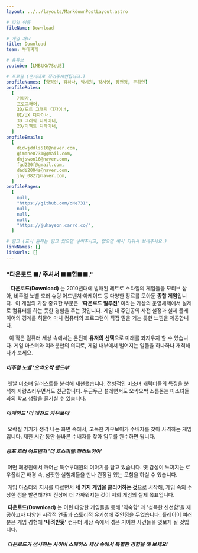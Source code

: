 ```yaml
---
layout: ../../layouts/MarkdownPostLayout.astro

# 파일 이름
fileName: Download

# 게임 개요
title: Download
team: 부대찌개

# 유튜브
youtube: [LMBtKW7SeUE]

# 프로필 (순서대로 적어주시면됩니다.)
profileNames: [양정인, 김하나, 박시원, 장서영, 장현정, 주하연]
profileRoles:
  [
    기획자,
    프로그래머,
    3D/도트 그래픽 디자이너,
    UI/UX 디자이너,
    3D 그래픽 디자이너,
    2D/이펙트 디자이너,
  ]
profileEmails:
  [
    didwjddls510@naver.com,
    gimone0731@gmail.com,
    dnjswon16@naver.com,
    fgd220f@gmail.com,
    dadi2004s@naver.com,
    jhy_0827@naver.com,
  ]
profilePages:
  [
    null,
    "https://github.com/oNe731",
    null,
    null,
    null,
    "https://juhayeon.carrd.co/",
  ]

# 링크 (표시 원하는 링크 있으면 넣어주시고, 없으면 예시 지워서 보내주세요.)
linkNames: []
linkUrls: []
---
```


### **"다운로드 ■/ 주셔서 ■■합■■."**
&nbsp;
&nbsp;**다운로드(Download)** 는 2010년대에 발매된 레트로 스타일의 게임들을 모티브 삼아, 비주얼 노벨·호러 슈팅 어드벤쳐·아케이드 등 다양한 장르를 모아둔 **종합 게임**입니다. 
&nbsp;이 게임의 가장 중요한 부분은 &nbsp;**'다운로드 일루전'** 이라는 가상의 운영체제에서 실제로 컴퓨터를 하는 듯한 경험을 주는 것입니다.  게임 내 주인공의 사전 설정과 실제 플레이어의 경계를 허물어 마치 컴퓨터의 프로그램이 직접 말을 거는 듯한 느낌을 제공합니다. 

&nbsp; 이 작은 컴퓨터 세상 속에서는 온전히 **유저의 선택**으로 미래를 좌지우지 할 수 있습니다. 게임 마스터와 여러분만의 의지로, 게임 내부에서 벌어지는 일들을 하나하나 개척해 나가 보세요.

 
##### 비주얼 노벨 '오싹오싹 밴드부'
 &nbsp;옛날 미소녀 일러스트를 분석해 재현했습니다. 전형적인 미소녀 캐릭터들의 특징을 분석해 사랑스러우면서도 친근합니다. 두근두근 설레면서도 오싹오싹 소름돋는 미소녀들과의 학교 생활을 즐기실 수 있습니다.

##### 아케이드 '더 레전드 카우보이'
 &nbsp;오락실 기기가 생각 나는 화면 속에서, 고독한 카우보이가 수배자를 찾아 사격하는 게임입니다. 제한 시간 동안 올바른 수배자를 찾아 임무를 완수하면 됩니다. 

##### 공포 호러 어드벤처 '더 호스피텔:파라노이아'
 &nbsp;어떤 폐병원에서 깨어난 특수부대원의 이야기를 담고 있습니다. 옛 감성이 느껴지는 로우폴리곤 배경 속, 섬찟한 실험체들을 만나 긴장감 있는 모험을 하실 수 있습니다.
 
&nbsp;게임 마스터의 지시를 따르면서  **세 가지 게임을 클리어하는 것**으로 시작해, 게임 속의 수상한 점을 발견해가며 진상에 더 가까워지는 것이 저희 게임의 실제 목표입니다.

&nbsp;**다운로드(Download)** 는 이런 다양한 게임들을 통해 '익숙함' 과 '섬뜩한 신선함'을 제공하고자 다양한 시각적 연출과 스토리적 유기성에 주안점을 두었습니다. 플레이어 여러분은 게임 경험에 **'내려받듯'** 컴퓨터 세상 속에서 겪은 기이한 사건들을 엿보게 될 것입니다. 

##### &nbsp;다운로드가 선사하는 사이버 스페이스 세상 속에서 특별한 경험을 해 보세요!